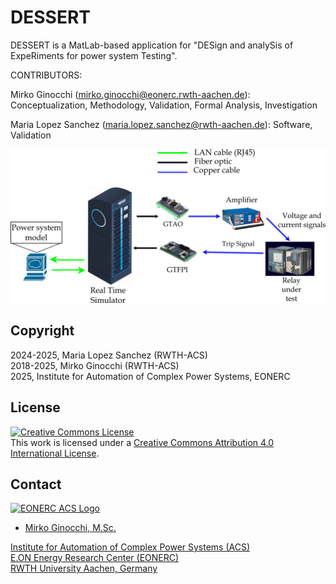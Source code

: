 # DESSERT
DESSERT is a MatLab-based application for "DESign and analySis of ExpeRiments for power system Testing".

CONTRIBUTORS:

Mirko Ginocchi (mirko.ginocchi@eonerc.rwth-aachen.de): Conceptualization, Methodology, Validation, Formal Analysis, Investigation

Maria Lopez Sanchez (maria.lopez.sanchez@rwth-aachen.de): Software, Validation

<img src="Test_Setup.PNG">

## Copyright
2024-2025, Maria Lopez Sanchez (RWTH-ACS) <br/>
2018-2025, Mirko Ginocchi (RWTH-ACS) <br/>
2025, Institute for Automation of Complex Power Systems, EONERC

## License
<a rel="license" href="http://creativecommons.org/licenses/by/4.0/"><img alt="Creative Commons License" style="border-width:0" src="https://i.creativecommons.org/l/by/4.0/88x31.png" /></a><br />This work is licensed under a <a rel="license" href="http://creativecommons.org/licenses/by/4.0/">Creative Commons Attribution 4.0 International License</a>.

## Contact

[![EONERC ACS Logo](docs/eonerc_logo.png)](http://www.acs.eonerc.rwth-aachen.de)

- [Mirko Ginocchi, M.Sc.](mailto:mirko.ginocchi@eonerc.rwth-aachen.de)

[Institute for Automation of Complex Power Systems (ACS)](http://www.acs.eonerc.rwth-aachen.de)  
[E.ON Energy Research Center (EONERC)](http://www.eonerc.rwth-aachen.de)  
[RWTH University Aachen, Germany](http://www.rwth-aachen.de)
